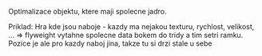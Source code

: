 Optimalizace objektu, ktere maji spolecne jadro.

Priklad:
Hra kde jsou naboje - kazdy ma nejakou texturu, rychlost, velikost, ... => flyweight vytahne spolecne data bokem do tridy a tim setri ramku. Pozice je ale pro kazdy naboj jina, takze tu si drzi stale u sebe